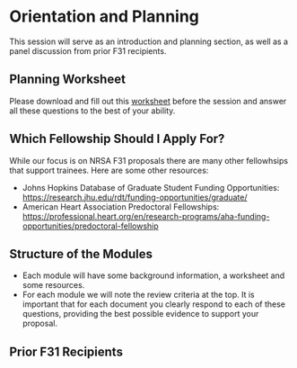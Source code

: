# Orientation and Planning

This session will serve as an introduction and planning section, as well as a panel discussion from prior F31 recipients.

## Planning Worksheet

Please download and fill out this [worksheet](Documents/Planning.docx) before the session and answer all these questions to the best of your ability.

## Which Fellowship Should I Apply For?

While our focus is on NRSA F31 proposals there are many other fellowhsips that support trainees.  Here are some other resources:

* Johns Hopkins Database of Graduate Student Funding Opportunities: https://research.jhu.edu/rdt/funding-opportunities/graduate/
* American Heart Association Predoctoral Fellowships: https://professional.heart.org/en/research-programs/aha-funding-opportunities/predoctoral-fellowship 

## Structure of the Modules

* Each module will have some background information, a worksheet and some resources.
* For each module we will note the review criteria at the top.  It is important that for each document you clearly respond to each of these questions, providing the best possible evidence to support your proposal.

## Prior F31 Recipients

